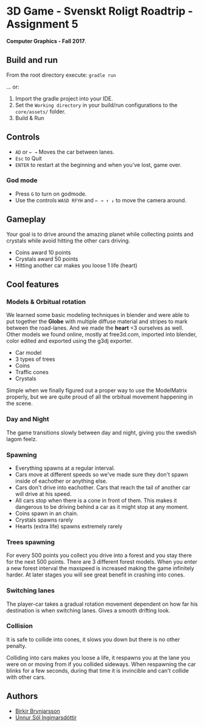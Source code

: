 # 3D Game - Svenskt Roligt Roadtrip - Assignment 5

**Computer Graphics - Fall 2017**.

## Build and run

From the root directory execute: `gradle run`

... or:

1. Import the gradle project into your IDE.
1. Set the `Working directory` in your build/run configurations to the `core/assets/` folder.
1. Build & Run

## Controls

- `AD` or `← →` Moves the car between lanes.
- `Esc` to Quit
- `ENTER` to restart at the beginning and when you've lost, game over.

### God mode

- Press `G` to turn on godmode.
- Use the controls `WASD RFYH` and `← → ↑ ↓` to move the camera around.

## Gameplay
Your goal is to drive around the amazing planet while collecting points and crystals while avoid hitting the other cars driving.

- Coins award 10 points
- Crystals award 50 points
- Hitting another car makes you loose 1 life (heart)

## Cool features

### Models & Orbitual rotation
We learned some basic modeling techniques in blender and were able to put together the **Globe** with multiple diffuse material and stripes to mark between the road-lanes. And we made the **heart** <3 ourselves as well.
Other models we found online, mostly at free3d.com, imported into blender, color edited and exported using the g3dj exporter.

- Car model
- 3 types of trees
- Coins
- Traffic cones
- Crystals

Simple when we finally figured out a proper way to use the ModelMatrix properly, but we are quite proud of all the orbitual movement happening in the scene.

### Day and Night

The game transitions slowly between day and night, giving you the swedish lagom feelz.

### Spawning

- Everything spawns at a regular interval.
- Cars move at different speeds so we've made sure they don't spawn inside of eachother or anything else.
- Cars don't drive into eachother. Cars that reach the tail of another car will drive at his speed.
- All cars stop when there is a cone in front of them. This makes it dangerous to be driving behind a car as it might stop at any moment.
- Coins spawn in an chain.
- Crystals spawns rarely
- Hearts (extra life) spawns extremely rarely

### Trees spawning

For every 500 points you collect you drive into a forest and you stay there for the next 500 points.
There are 3 different forest models.
When you enter a new forest interval the maxspeed is increased making the game infinitely harder. At later stages you will see great benefit in crashing into cones.

### Switching lanes

The player-car takes a gradual rotation movement dependent on how far his destination is when switching lanes. Gives a smooth drifting look.

### Collision

It is safe to collide into cones, it slows you down but there is no other penalty.

Colliding into cars makes you loose a life, it respawns you at the lane you were on or moving from if you collided sideways. When respawning the car blinks for a few seconds, during that time it is invincible and can't collide with other cars.

## Authors

- [Birkir Brynjarsson](https://github.com/birkirbrynjarsson/)
- [Unnur Sól Ingimarsdóttir](https://github.com/unnursol/)
